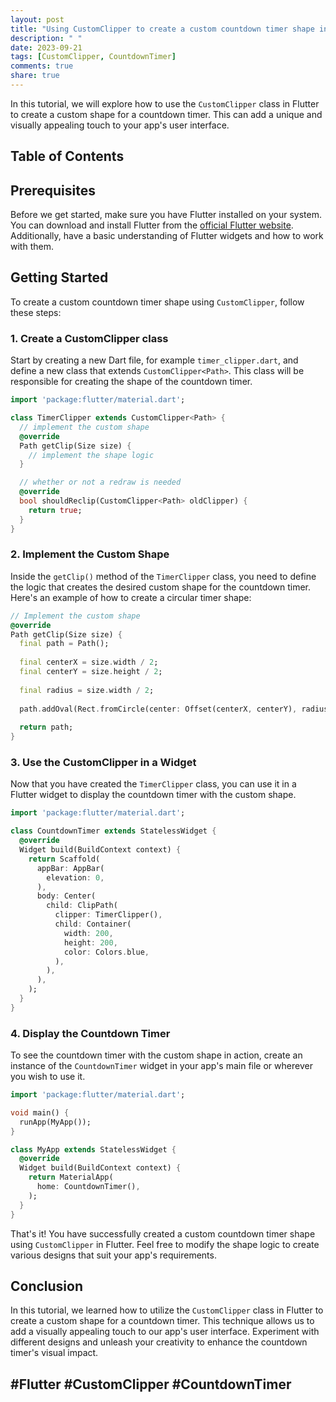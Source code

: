 ```yaml
---
layout: post
title: "Using CustomClipper to create a custom countdown timer shape in Flutter"
description: " "
date: 2023-09-21
tags: [CustomClipper, CountdownTimer]
comments: true
share: true
---
```


In this tutorial, we will explore how to use the `CustomClipper` class in Flutter to create a custom shape for a countdown timer. This can add a unique and visually appealing touch to your app's user interface.

## Table of Contents
<!-- add table of contents using [TOC] -->

## Prerequisites

Before we get started, make sure you have Flutter installed on your system. You can download and install Flutter from the [official Flutter website](https://flutter.dev). Additionally, have a basic understanding of Flutter widgets and how to work with them.

## Getting Started

To create a custom countdown timer shape using `CustomClipper`, follow these steps:

### 1. Create a CustomClipper class

Start by creating a new Dart file, for example `timer_clipper.dart`, and define a new class that extends `CustomClipper<Path>`. This class will be responsible for creating the shape of the countdown timer.

```dart
import 'package:flutter/material.dart';

class TimerClipper extends CustomClipper<Path> {
  // implement the custom shape
  @override
  Path getClip(Size size) {
    // implement the shape logic
  }

  // whether or not a redraw is needed
  @override
  bool shouldReclip(CustomClipper<Path> oldClipper) {
    return true;
  }
}
```

### 2. Implement the Custom Shape

Inside the `getClip()` method of the `TimerClipper` class, you need to define the logic that creates the desired custom shape for the countdown timer. Here's an example of how to create a circular timer shape:

```dart
// Implement the custom shape
@override
Path getClip(Size size) {
  final path = Path();
  
  final centerX = size.width / 2;
  final centerY = size.height / 2;
  
  final radius = size.width / 2;
  
  path.addOval(Rect.fromCircle(center: Offset(centerX, centerY), radius: radius));
  
  return path;
}
```

### 3. Use the CustomClipper in a Widget

Now that you have created the `TimerClipper` class, you can use it in a Flutter widget to display the countdown timer with the custom shape.

```dart
import 'package:flutter/material.dart';

class CountdownTimer extends StatelessWidget {
  @override
  Widget build(BuildContext context) {
    return Scaffold(
      appBar: AppBar(
        elevation: 0,
      ),
      body: Center(
        child: ClipPath(
          clipper: TimerClipper(),
          child: Container(
            width: 200,
            height: 200,
            color: Colors.blue,
          ),
        ),
      ),
    );
  }
}
```

### 4. Display the Countdown Timer

To see the countdown timer with the custom shape in action, create an instance of the `CountdownTimer` widget in your app's main file or wherever you wish to use it.

```dart
import 'package:flutter/material.dart';

void main() {
  runApp(MyApp());
}

class MyApp extends StatelessWidget {
  @override
  Widget build(BuildContext context) {
    return MaterialApp(
      home: CountdownTimer(),
    );
  }
}
```

That's it! You have successfully created a custom countdown timer shape using `CustomClipper` in Flutter. Feel free to modify the shape logic to create various designs that suit your app's requirements.

## Conclusion

In this tutorial, we learned how to utilize the `CustomClipper` class in Flutter to create a custom shape for a countdown timer. This technique allows us to add a visually appealing touch to our app's user interface. Experiment with different designs and unleash your creativity to enhance the countdown timer's visual impact.

## #Flutter #CustomClipper #CountdownTimer